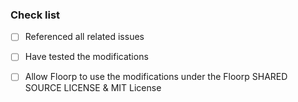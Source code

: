 
### Check list

- [ ] Referenced all related issues
- [ ] Have tested the modifications
- [ ] Allow Floorp to use the modifications under the Floorp SHARED SOURCE LICENSE & MIT License

